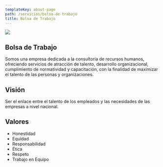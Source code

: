 ```yaml
---
templateKey: about-page
path: /servicios/bolsa-de-trabajo
title: Bolsa de Trabajo
---
```


![](/img/desk-5020801__340.jpg)

## **Bolsa de Trabajo**

Somos una empresa dedicada a la consultoría de recursos humanos, ofreciendo servicios de atracción de talento, desarrollo organizacional, cumplimiento de normatividad y capacitación, con la finalidad de maximizar el talento de las personas y organizaciones.

## **Visión**

Ser el enlace entre el talento de los empleados y las necesidades de las empresas a nivel nacional.

## **Valores**

- Honestidad
- E﻿quidad
- R﻿esponsabilidad
- É﻿tica
- R﻿espeto
- T﻿rabajo en Equipo
